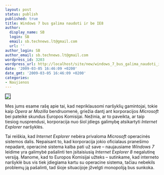 ```yaml
---
layout: post
status: publish
published: true
title: Windows 7 bus galima naudoti ir be IE8
author:
  display_name: SB
  login: SB
  email: sb.technews.lt@gmail.com
  url: ''
author_login: SB
author_email: sb.technews.lt@gmail.com
wordpress_id: 3203
wordpress_url: http://localhost/site/new/windows_7_bus_galima_naudoti_ir_be_ie8/
date: '2009-03-05 16:46:09 +0200'
date_gmt: '2009-03-05 16:46:09 +0200'
categories:
- Naujienos
---
```

<div class="imgright"><img src="http://tbn2.google.com/images?q=tbn:qO4G_AZqzXpkAM:http://blogs.nitobi.com/alexei/wp-content/uploads/2008/03/internet_explorer_7_logo.png" border="1" /></div>
<p>Mes jums esame rašę apie tai, kad nepriklausomi naršyklių gamintojai, tokie kaip <i>Opera</i> ar <i>Mozilla</i> bendruomenė, griežia dantį ant korporacijos <i>Microsoft</i> bei pateikė skundus Europos Komisijai. Nežinia, ar to paveikta, ar taip tiesiog nusprendusi, korporacija nuo šiol įdiegs galimybę atsikartyti <i>Internet Explorer</i> naršyklės.</p>
<p>Tai reiškia, kad <i>Internet Explorer</i> nebėra privaloma <i>Microsoft</i> operacinės sistemos dalis. Nepaisant to, kad korporacija jokio oficialaus pranešimo nepadarė, operacinė sistema kalba pati už save – naujausiame <i>Windows 7</i> leidime yra galimybė pašalinti ten įsitaisiusią <i>Internet Explorer 8</i> negalutinę versiją. Manome, kad to Europos Komisijai užteks – sutinkame, kad interneto naršyklė bus vis tiek įdiegiama kartu su operacine sistema, tačiau nebekils problemų ją pašalinti, tad šioje situacijoje įžvelgti monopoliją bus sunkoka.<br /></p>
